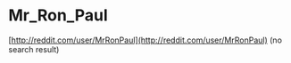 # Mr_Ron_Paul

[http://reddit.com/user/MrRonPaul](http://reddit.com/user/MrRonPaul) (no search result)